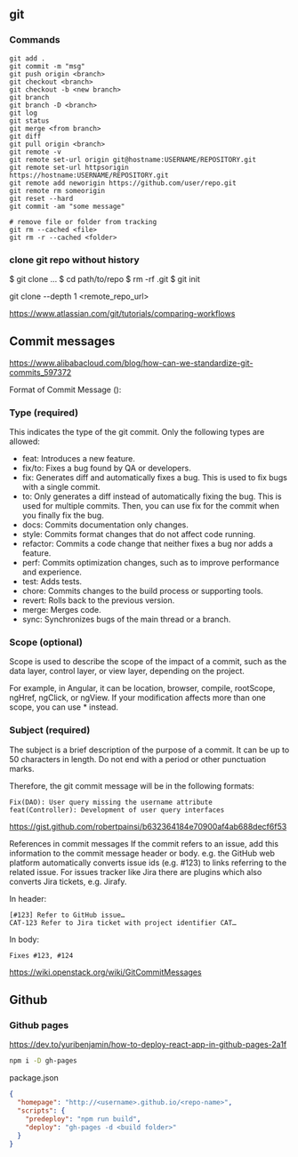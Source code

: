 ## git

### Commands

```
git add .
git commit -m "msg"
git push origin <branch>
git checkout <branch>
git checkout -b <new branch>
git branch
git branch -D <branch>
git log
git status
git merge <from branch>
git diff
git pull origin <branch>
git remote -v
git remote set-url origin git@hostname:USERNAME/REPOSITORY.git
git remote set-url httpsorigin https://hostname:USERNAME/REPOSITORY.git
git remote add neworigin https://github.com/user/repo.git
git remote rm someorigin
git reset --hard
git commit -am "some message"

# remove file or folder from tracking
git rm --cached <file>
git rm -r --cached <folder>
```

### clone git repo without history

$ git clone ...
$ cd path/to/repo
$ rm -rf .git
$ git init

git clone --depth 1 <remote_repo_url>

https://www.atlassian.com/git/tutorials/comparing-workflows


## Commit messages

https://www.alibabacloud.com/blog/how-can-we-standardize-git-commits_597372


Format of Commit Message
<type>(<scope>): <subject>

### Type (required)

This indicates the type of the git commit. Only the following types are allowed:

- feat: Introduces a new feature.
- fix/to: Fixes a bug found by QA or developers.
- fix: Generates diff and automatically fixes a bug. This is used to fix bugs with a single commit.
- to: Only generates a diff instead of automatically fixing the bug. This is used for multiple commits. Then, you can use fix for the commit when you finally fix the bug.
- docs: Commits documentation only changes.
- style: Commits format changes that do not affect code running.
- refactor: Commits a code change that neither fixes a bug nor adds a feature.
- perf: Commits optimization changes, such as to improve performance and experience.
- test: Adds tests.
- chore: Commits changes to the build process or supporting tools.
- revert: Rolls back to the previous version.
- merge: Merges code.
- sync: Synchronizes bugs of the main thread or a branch.

### Scope (optional)

Scope is used to describe the scope of the impact of a commit, such as the data layer, control layer, or view layer, depending on the project.

For example, in Angular, it can be location, browser, compile, rootScope, ngHref, ngClick, or ngView. If your modification affects more than one scope, you can use * instead.

### Subject (required)

The subject is a brief description of the purpose of a commit. It can be up to 50 characters in length. Do not end with a period or other punctuation marks.

Therefore, the git commit message will be in the following formats:

```
Fix(DAO): User query missing the username attribute
feat(Controller): Development of user query interfaces
```


https://gist.github.com/robertpainsi/b632364184e70900af4ab688decf6f53


References in commit messages
If the commit refers to an issue, add this information to the commit message header or body. e.g. the GitHub web platform automatically converts issue ids (e.g. #123) to links referring to the related issue. For issues tracker like Jira there are plugins which also converts Jira tickets, e.g. Jirafy.

In header:

```
[#123] Refer to GitHub issue…
CAT-123 Refer to Jira ticket with project identifier CAT…
```

In body:

```
Fixes #123, #124
```

https://wiki.openstack.org/wiki/GitCommitMessages


## Github

### Github pages

https://dev.to/yuribenjamin/how-to-deploy-react-app-in-github-pages-2a1f

```bash
npm i -D gh-pages
```

package.json
```json
{
  "homepage": "http://<username>.github.io/<repo-name>",
  "scripts": {
    "predeploy": "npm run build",
    "deploy": "gh-pages -d <build folder>"
  }
}
```